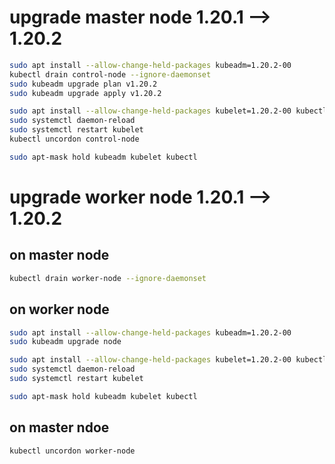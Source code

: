 # upgrade master node 1.20.1 --> 1.20.2

``` sh
sudo apt install --allow-change-held-packages kubeadm=1.20.2-00
kubectl drain control-node --ignore-daemonset
sudo kubeadm upgrade plan v1.20.2
sudo kubeadm upgrade apply v1.20.2

sudo apt install --allow-change-held-packages kubelet=1.20.2-00 kubectl=1.20.2-00
sudo systemctl daemon-reload
sudo systemctl restart kubelet
kubectl uncordon control-node

sudo apt-mask hold kubeadm kubelet kubectl

```


# upgrade worker node 1.20.1 --> 1.20.2

## on master node

``` sh
kubectl drain worker-node --ignore-daemonset
```

## on worker node

``` sh
sudo apt install --allow-change-held-packages kubeadm=1.20.2-00
sudo kubeadm upgrade node

sudo apt install --allow-change-held-packages kubelet=1.20.2-00 kubectl=1.20.2-00
sudo systemctl daemon-reload
sudo systemctl restart kubelet

sudo apt-mask hold kubeadm kubelet kubectl
```

## on master ndoe

``` sh
kubectl uncordon worker-node
```




